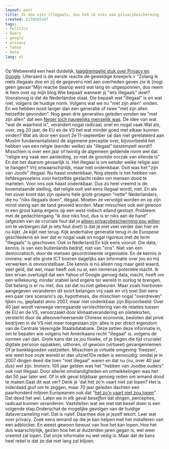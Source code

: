 ```yaml
---
layout: post
title: Ik doe niks illegaals, dus heb ik niks aan privacybescherming.
created: 1179565347
tags:
- Politics
- Dwars
- google
- privacy
- Yahoo
- data
lang: nl
---
```

Op Webwereld een heel duidelijk, [laagdrempelig stuk over Privacy en Google](http://www.webwereld.nl/articles/46452/google-s-verklikkernetwerk.html). Uiteraard is de eerste reactie de geweldige kneejerk:>  "Zolang ik niets illegaals doe en zij de gegevens niet aan overheden geven zie ik (nog) geen gevaar"Mijn reactie daarop werd wat lang en uitgesponnen, dus neem ik hem over op mijn blog.Wie bepaalt wanneer jij "iets illegaals" doet? Vooralsnog is dat de Nederlandse staat. Die bepaalt wat "illegaal" is en wat niet, volgens de huidige norm. Volgens wat we nu "met zijn allen" vinden. En we hebben nooit langer dan een generatie of twee "met zijn allen hetzelfde gevonden". Nog geen drie generaties geleden vonden we "met zijn allen" dat een [Neger toch nauwelijks menselijk was](http://nl.wikipedia.org/wiki/Saartjie_Baartman). De idee van wat "wat de waarheid is", verandert nogal radicaal, snel en nogal vaak.Wat als, over, zeg 20 jaar, de EU en de VS het wat minder goed met elkaar kunnen vinden? Wat als door een soort 2e 11-september (al dan niet gerelateerd aan Moslim fundamentalisten) de algemene perceptie over, bijvoorbeeld het hebben van een religie (eender welke) als "illegaal" bestempelt wordt? Misschien is over een jaar of twintig de algemeen geldende norm wel dat "religie erg vaak een aanleiding, zo niet de grootste oorzak van ellende is" En dat het daarom gevaarlijk is. Het illegaal is om eender welke religie aan te hangen? Vrij onwaarschijnlijk, maar niet ondenkbaar. Ooit was het "zijn van Joods" illegaal. Nu haast ondenkbaar. Nog steeds is het hebben van liefdesgevoelens voor hetzelfde geslacht reden om mensen dood te martelen. Voor ons ook haast ondenkbaar. Dus zo heel vreemd is de bovenstaande stelling, dat religie ooit wel eens illegaal wordt, niet. En als het zover komt dan zijn opeens hele grote groepen "nette" Nederlanders, die _nu_ "niks illegaals doen", illegaal. Moeten ze vervolgd worden en op zijn minst stevig aan de tand gevoeld worden. Maar misschien ook wel gewoon in een groot kamp ergens op een west-indisch eiland gestopt. Probleem met de gedachtengang "ik doe niks fout, dus is er niks aan de hand" (afgezien van de cruciale fout dat je [alleen privacybescherming zou willen](http://www.schneier.com/blog/archives/2006/05/the_value_of_pr.html) om te verbergen dat je iets fout doet) is dat je niet veel verder dan hier en nu kijkt. Je kijkt niet terug. Kijk anderhalve generatie terug in de Europese geschiedenis en leer dat er nogal vaak en nogal rigoreus met de term "illegaals" is geschoven. Ook in Nederland.En kijk eens vooruit. Die data, kennis, is van een buitenlands bedrijf, niet van "ons". Niet van een democratisch, door de mensen gecontroleerde organisatie. En de kennis is immens: wat alle grote ICT boeren dagelijks aan informatie over jou en mij verwerken is onvoorstelbaar. Die kennis is nú alleen nog maar geld waard, veel geld, dat wel, maar heeft ook nu al, een immense potentële macht. Ik ben ervan overtuigd dat een Yahoo of Google genoeg data, macht, heeft om een willekeurig, minder stabiel land ergens ter wereld in oorlog te brengen. Dat belang is er nu niet, dus zal dat nu niet gebeuren. Maar zoals hierboven aangegeven veranderen dit soort belangen vrij vaak en vrij snel.Stel eens een paar rare scenario's op, hypotheses, die misschien nogal "overdreven" lijken nu, geplaatst anno 2007, maar niet ondenkbaar zijn.Bijvoorbeeld: Over 40 jaar wordt vanwege verregaande verslechtering van de relaties tussen de EU en de VS, veroorzaakt door klimaatverandering en olietekorten, versterkt door de allesoverheersende Chinese economie, besloten dat privé bedrijven in de VS niet meer toegestaan zijn: alles is per direct eigendom van de Centrale Verenigde Staatsdatabank. Deze zetten deze informatie in, om te bepalen wie volgens het Amerikaans recht "illegaal" is: volgens de normen van dan. Grote kans dat ze jou fisieke, of je (tegen die tijd cruciale) digitale persoon oppakken, uithoren, of gewoon (virtueel) gevangennemen. Of je banktegoeden vastzetten. Misschien je virtuele omgeving 'freezen', wie weet hoe onze wereld er dan uitziet?De reden is eenvoudig: omdat je in 2007 dingen deed die toen "niet illegaal" waren en dat nu (nu, over 40 jaar dus) wel zijn. Immers: 100 jaar gelden was het "hebben van Joodse ouders" ook niet illegaal. Door allerlei omstandigheden en ontwikkelingen was het dat 50 jaar later wel. Of in elk geval blijkbaar genoeg reden om iemand dood te maken.Gaat dit wat ver? Denk je 'dat het zo'n vaart niet zal lopen? Het is inderdaad grof om te zeggen, maar 70 jaar geleden dachten een paarhonderd miljoen Europeanen ook dat "[het zo'n vaart niet zou lopen](http://nl.wikipedia.org/wiki/Lijst_van_Duitse_woorden_en_uitdrukkingen_in_de_Nederlandse_taal#Veel_gebruikt_2)". Dat deed het wel. Laten we in elk geval _beseffen_ dat dingen, percepties, radicaal kunnen veranderen. Vaststellen wat we met dat besef doen is een volgende stap.Onderschat de mogelijke gevolgen van de huidige dataverzameling niet. Dat is naïef. Daarmee doe je jezelf tekort. Leer wat over privacy. Zoek eens iemand op die je kan helpen met het installeren van een adblocker. En weest gewoon bewust van hoe het kan lopen. Hoe het dus waarschijnlijk, gezien hoe het al duizenden jaren gegan is, wel weer vreemd zal lopen. Dat onze informatie nu wel veilig is. Maar dat de kans heel reëel is dat ze dat niet lang zal blijven.
